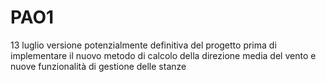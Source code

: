 # PAO1
13 luglio
versione potenzialmente definitiva del progetto
prima di implementare il nuovo metodo di calcolo della direzione media del vento e nuove funzionalità di gestione delle stanze
